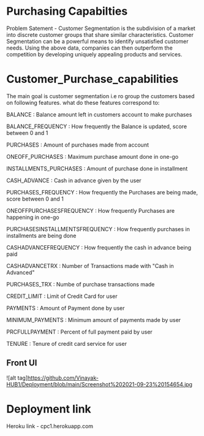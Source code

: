 # Purchasing Capabilties
Problem Satement - Customer Segmentation is the subdivision of a market into discrete customer groups
that share similar characteristics. Customer Segmentation can be a powerful means to
identify unsatisfied customer needs. Using the above data, companies can then
outperform the competition by developing uniquely appealing products and services.












# Customer_Purchase_capabilities
The main goal is customer segmentation i.e ro group the customers based on following features.
what do these features correspond to:

BALANCE : Balance amount left in customers account to make purchases

BALANCE_FREQUENCY : How frequently the Balance is updated, score between 0 and 1

PURCHASES : Amount of purchases made from account

ONEOFF_PURCHASES : Maximum purchase amount done in one-go

INSTALLMENTS_PURCHASES : Amount of purchase done in installment

CASH_ADVANCE : Cash in advance given by the user

PURCHASES_FREQUENCY : How frequently the Purchases are being made, score between 0 and 1

ONEOFFPURCHASESFREQUENCY : How frequently Purchases are happening in one-go

PURCHASESINSTALLMENTSFREQUENCY : How frequently purchases in installments are being done

CASHADVANCEFREQUENCY : How frequently the cash in advance being paid

CASHADVANCETRX : Number of Transactions made with "Cash in Advanced"

PURCHASES_TRX : Numbe of purchase transactions made

CREDIT_LIMIT : Limit of Credit Card for user

PAYMENTS : Amount of Payment done by user

MINIMUM_PAYMENTS : Minimum amount of payments made by user

PRCFULLPAYMENT : Percent of full payment paid by user

TENURE : Tenure of credit card service for user



## Front UI
![alt tag]https://github.com/Vinayak-HUB1/Deployment/blob/main/Screenshot%202021-09-23%20154654.jpg


 # Deployment link 
 Heroku link - cpc1.herokuapp.com


